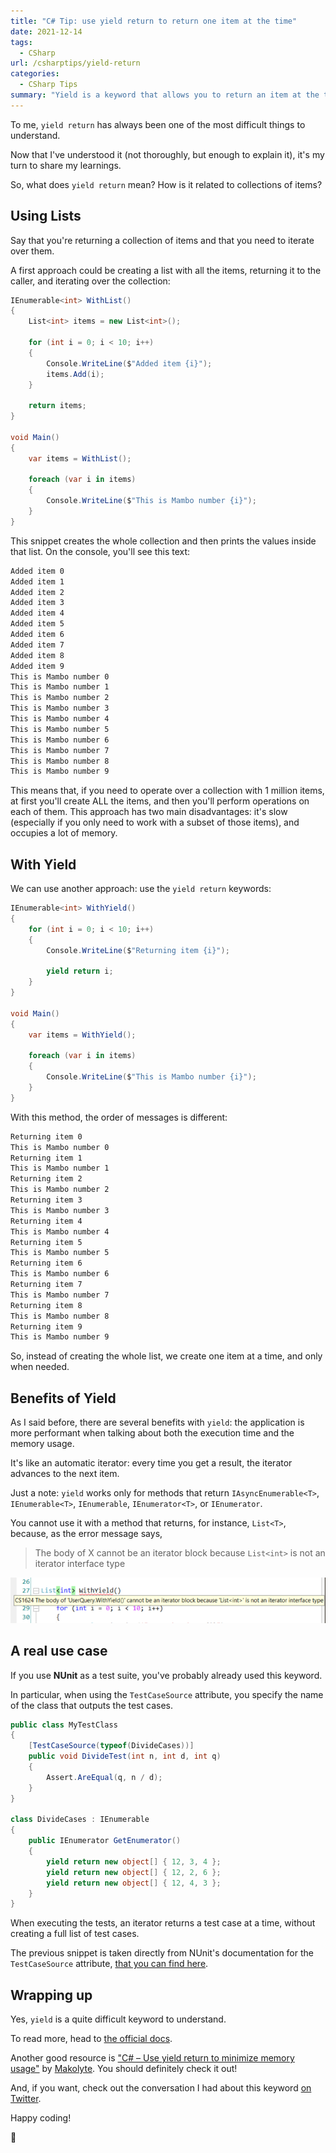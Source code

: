 ```yaml
---
title: "C# Tip: use yield return to return one item at the time"
date: 2021-12-14
tags:
  - CSharp
url: /csharptips/yield-return
categories:
  - CSharp Tips
summary: "Yield is a keyword that allows you to return an item at the time instead of creating a full list and returning it as a whole. "
---
```


To me, `yield return` has always been one of the most difficult things to understand.

Now that I've understood it (not thoroughly, but enough to explain it), it's my turn to share my learnings.

So, what does `yield return` mean? How is it related to collections of items?

## Using Lists

Say that you're returning a collection of items and that you need to iterate over them.

A first approach could be creating a list with all the items, returning it to the caller, and iterating over the collection:

```cs
IEnumerable<int> WithList()
{
    List<int> items = new List<int>();

    for (int i = 0; i < 10; i++)
    {
        Console.WriteLine($"Added item {i}");
        items.Add(i);
    }

    return items;
}

void Main()
{
    var items = WithList();

    foreach (var i in items)
    {
        Console.WriteLine($"This is Mambo number {i}");
    }
}
```

This snippet creates the whole collection and then prints the values inside that list. On the console, you'll see this text:

```txt
Added item 0
Added item 1
Added item 2
Added item 3
Added item 4
Added item 5
Added item 6
Added item 7
Added item 8
Added item 9
This is Mambo number 0
This is Mambo number 1
This is Mambo number 2
This is Mambo number 3
This is Mambo number 4
This is Mambo number 5
This is Mambo number 6
This is Mambo number 7
This is Mambo number 8
This is Mambo number 9
```

This means that, if you need to operate over a collection with 1 million items, at first you'll create ALL the items, and then you'll perform operations on each of them. This approach has two main disadvantages: it's slow (especially if you only need to work with a subset of those items), and occupies a lot of memory.

## With Yield

We can use another approach: use the `yield return` keywords:

```cs
IEnumerable<int> WithYield()
{
    for (int i = 0; i < 10; i++)
    {
        Console.WriteLine($"Returning item {i}");

        yield return i;
    }
}

void Main()
{
    var items = WithYield();

    foreach (var i in items)
    {
        Console.WriteLine($"This is Mambo number {i}");
    }
}
```

With this method, the order of messages is different:

```txt
Returning item 0
This is Mambo number 0
Returning item 1
This is Mambo number 1
Returning item 2
This is Mambo number 2
Returning item 3
This is Mambo number 3
Returning item 4
This is Mambo number 4
Returning item 5
This is Mambo number 5
Returning item 6
This is Mambo number 6
Returning item 7
This is Mambo number 7
Returning item 8
This is Mambo number 8
Returning item 9
This is Mambo number 9
```

So, instead of creating the whole list, we create one item at a time, and only when needed.

## Benefits of Yield

As I said before, there are several benefits with `yield`: the application is more performant when talking about both the execution time and the memory usage.

It's like an automatic iterator: every time you get a result, the iterator advances to the next item.

Just a note: `yield` works only for methods that return `IAsyncEnumerable<T>`, `IEnumerable<T>`, `IEnumerable`, `IEnumerator<T>`, or `IEnumerator`.

You cannot use it with a method that returns, for instance, `List<T>`, because, as the error message says,

> The body of X cannot be an iterator block because `List<int>` is not an iterator interface type

![Cannot use yield return with lists](./yield-with-list.png)

## A real use case

If you use **NUnit** as a test suite, you've probably already used this keyword.

In particular, when using the `TestCaseSource` attribute, you specify the name of the class that outputs the test cases.

```cs
public class MyTestClass
{
    [TestCaseSource(typeof(DivideCases))]
    public void DivideTest(int n, int d, int q)
    {
        Assert.AreEqual(q, n / d);
    }
}

class DivideCases : IEnumerable
{
    public IEnumerator GetEnumerator()
    {
        yield return new object[] { 12, 3, 4 };
        yield return new object[] { 12, 2, 6 };
        yield return new object[] { 12, 4, 3 };
    }
}
```

When executing the tests, an iterator returns a test case at a time, without creating a full list of test cases.

The previous snippet is taken directly from NUnit's documentation for the `TestCaseSource` attribute, [that you can find here](https://docs.nunit.org/articles/nunit/writing-tests/attributes/testcasesource.html "TestCaseSource documentation on NUnit").

## Wrapping up

Yes, `yield` is a quite difficult keyword to understand.

To read more, head to [the official docs](https://docs.microsoft.com/en-us/dotnet/csharp/language-reference/keywords/yield "Yield documentation on Microsoft docs").

Another good resource is ["C# – Use yield return to minimize memory usage"](https://makolyte.com/csharp-use-yield-return-to-minimize-memory-usage/ "Another article about yield return by Makolyte") by [Makolyte](https://twitter.com/makolyte). You should definitely check it out!

And, if you want, check out the conversation I had about this keyword [on Twitter](https://twitter.com/BelloneDavide/status/1455973842762010630 "Twitter conversation about yield return").

Happy coding!

🐧
